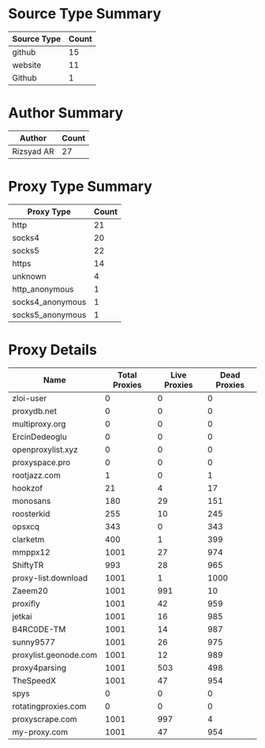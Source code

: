 # Source Type Summary

| Source Type | Count |
|-------------|-------|
| github | 15 |
| website | 11 |
| Github | 1 |


# Author Summary

| Author | Count |
|--------|-------|
| Rizsyad AR | 27 |


# Proxy Type Summary

| Proxy Type | Count |
|------------|-------|
| http | 21 |
| socks4 | 20 |
| socks5 | 22 |
| https | 14 |
| unknown | 4 |
| http_anonymous | 1 |
| socks4_anonymous | 1 |
| socks5_anonymous | 1 |


# Proxy Details

| Name | Total Proxies | Live Proxies | Dead Proxies |
|------|---------------|--------------|---------------|
| zloi-user | 0 | 0 | 0 |
| proxydb.net | 0 | 0 | 0 |
| multiproxy.org | 0 | 0 | 0 |
| ErcinDedeoglu | 0 | 0 | 0 |
| openproxylist.xyz | 0 | 0 | 0 |
| proxyspace.pro | 0 | 0 | 0 |
| rootjazz.com | 1 | 0 | 1 |
| hookzof | 21 | 4 | 17 |
| monosans | 180 | 29 | 151 |
| roosterkid | 255 | 10 | 245 |
| opsxcq | 343 | 0 | 343 |
| clarketm | 400 | 1 | 399 |
| mmppx12 | 1001 | 27 | 974 |
| ShiftyTR | 993 | 28 | 965 |
| proxy-list.download | 1001 | 1 | 1000 |
| Zaeem20 | 1001 | 991 | 10 |
| proxifly | 1001 | 42 | 959 |
| jetkai | 1001 | 16 | 985 |
| B4RC0DE-TM | 1001 | 14 | 987 |
| sunny9577 | 1001 | 26 | 975 |
| proxylist.geonode.com | 1001 | 12 | 989 |
| proxy4parsing | 1001 | 503 | 498 |
| TheSpeedX | 1001 | 47 | 954 |
| spys | 0 | 0 | 0 |
| rotatingproxies.com | 0 | 0 | 0 |
| proxyscrape.com | 1001 | 997 | 4 |
| my-proxy.com | 1001 | 47 | 954 |
